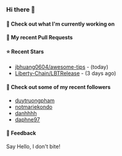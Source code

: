 ### Hi there 👋

#### 👷 Check out what I'm currently working on

#### 🔨 My recent Pull Requests


#### ⭐ Recent Stars

- [jbhuang0604/awesome-tips](https://github.com/jbhuang0604/awesome-tips) -  (today)
- [Liberty-Chain/LBTRelease](https://github.com/Liberty-Chain/LBTRelease) -  (3 days ago)

#### 👯 Check out some of my recent followers

- [duytruongpham](https://github.com/duytruongpham)
- [notmariekondo](https://github.com/notmariekondo)
- [danhhhh](https://github.com/danhhhh)
- [daphne97](https://github.com/daphne97)

#### 💬 Feedback

Say Hello, I don't bite!
